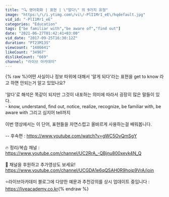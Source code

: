 ```yaml
---
title: "🔍 영어회화 | 표현 | \"알다\" 의 9가지 유형"
image: "https:\/\/i.ytimg.com\/vi\/-PlI1Mr1_eE\/hqdefault.jpg"
vid_id: "-PlI1Mr1_eE"
categories: "Education"
tags: ["be familiar with","be aware of","find out"]
date: "2021-06-27T01:42:41+03:00"
vid_date: "2017-09-25T16:30:12Z"
duration: "PT23M13S"
viewcount: "1486641"
likeCount: "34967"
dislikeCount: "669"
channel: "라이브 아카데미"
---
```

{% raw %}어떤 사실이나 정보 따위에 대해서 '알게 되다'라는 표현을 get to know 라고 하면 안되는거 알고 있었나요?<br /><br />'알다'로 해석은 똑같이 되지만 그것이 내포하는 의미에 따라서 굉장히 많은 말들이 있다.<br />- know, understand, find out, notice, realize, recognize, be familiar with, be aware with 그리고 심지어 tell까지<br /><br />이번 영상에서는 이 단어, 표현들을 자연스럽고 올바르게 사용하는걸 배워봅니다.<br /><br />-- 후속편 : <a rel="nofollow" target="blank" href="https://www.youtube.com/watch?v=gWC5OvQmSgY">https://www.youtube.com/watch?v=gWC5OvQmSgY</a><br /><br />🔥 정리/복습 채널 :<br /><a rel="nofollow" target="blank" href="https://www.youtube.com/channel/UC2RrA_-QBjnu800xevk4N_Q">https://www.youtube.com/channel/UC2RrA_-QBjnu800xevk4N_Q</a><br /><br />🤝 채널을 후원하고 추가영상도 보세요!<br /><a rel="nofollow" target="blank" href="https://www.youtube.com/channel/UCGDA1e6qQSAH0R9hoip9VrA/join">https://www.youtube.com/channel/UCGDA1e6qQSAH0R9hoip9VrA/join</a><br /><br />⭐️라이브아카데미 블로그에 다양한 예문과 추천강의를 상시 업데이트 중입니다 : <br /><a rel="nofollow" target="blank" href="https://liveacademy.co.kr">https://liveacademy.co.kr</a>{% endraw %}
